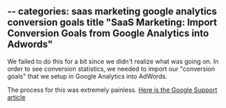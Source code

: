 --
categories: saas marketing google analytics conversion goals
title "SaaS Marketing: Import Conversion Goals from Google Analytics into Adwords"
--

We failed to do this for a bit since we didn't realize what was going on. In order to see conversion statistics, we needed to import our "conversion goals" that we setup in Google Analytics into AdWords.

The process for this was extremely painless. [Here is the Google Support article](https://support.google.com/adwords/answer/2375435)
